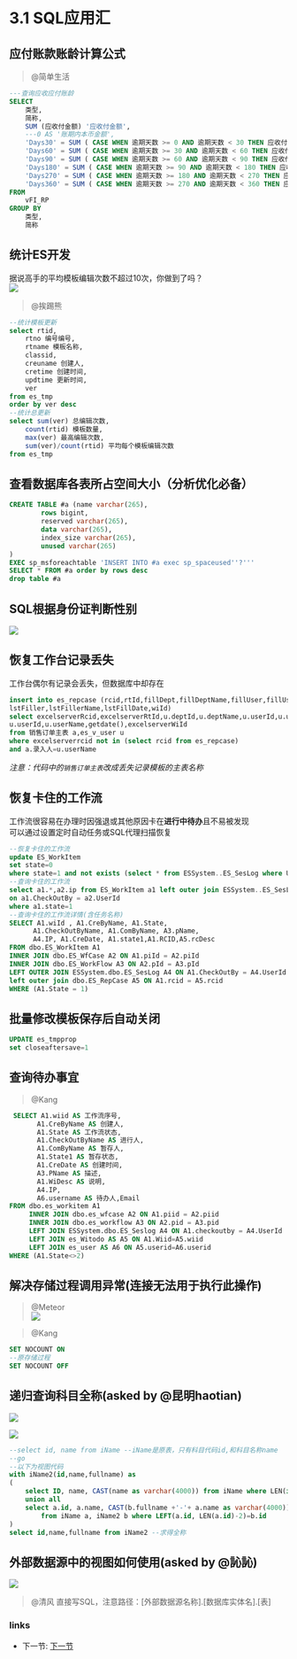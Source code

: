 # 3.1 SQL应用汇

## 应付账款账龄计算公式
> @简单生活  
```sql
---查询应收应付账龄
SELECT
	类型,
	简称,
	SUM (应收付金额) '应收付金额',
	---0 AS '账期内本币金额',
	'Days30' = SUM ( CASE WHEN 逾期天数 >= 0 AND 逾期天数 < 30 THEN 应收付金额 ELSE 0 END	 ),
	'Days60' = SUM ( CASE WHEN 逾期天数 >= 30 AND 逾期天数 < 60 THEN 应收付金额 ELSE 0 END ),
	'Days90' = SUM ( CASE WHEN 逾期天数 >= 60 AND 逾期天数 < 90 THEN 应收付金额 ELSE 0 END ),
	'Days180' = SUM ( CASE WHEN 逾期天数 >= 90 AND 逾期天数 < 180 THEN 应收付金额 ELSE 0 END ),
	'Days270' = SUM ( CASE WHEN 逾期天数 >= 180 AND 逾期天数 < 270 THEN 应收付金额 ELSE 0 END ),
	'Days360' = SUM ( CASE WHEN 逾期天数 >= 270 AND 逾期天数 < 360 THEN 应收付金额 ELSE 0 END )
FROM
	vFI_RP
GROUP BY
	类型,
	简称
```

## 统计ES开发
据说高手的平均模板编辑次数不超过10次，你做到了吗？  
![](../images/3.1.1.jpg)  
> @挨踢熊  
```sql
--统计模板更新
select rtid,
	rtno 编号编号,
	rtname 模板名称,
	classid,
	creuname 创建人,
	cretime 创建时间,
	updtime 更新时间,
	ver 
from es_tmp
order by ver desc
--统计总更新
select sum(ver) 总编辑次数,
	count(rtid) 模板数量,
	max(ver) 最高编辑次数,
	sum(ver)/count(rtid) 平均每个模板编辑次数 
from es_tmp
```

## 查看数据库各表所占空间大小（分析优化必备）
```sql
CREATE TABLE #a (name varchar(265),
        rows bigint,
        reserved varchar(265),
        data varchar(265),
        index_size varchar(265),
        unused varchar(265)
)
EXEC sp_msforeachtable 'INSERT INTO #a exec sp_spaceused''?'''
SELECT * FROM #a order by rows desc
drop table #a
```

## SQL根据身份证判断性别
![](../images/3.1.1.png)

## 恢复工作台记录丢失
工作台偶尔有记录会丢失，但数据库中却存在  
```sql
insert into es_repcase (rcid,rtId,fillDept,fillDeptName,fillUser,fillUserName,state,
lstFiller,lstFillerName,lstFillDate,wiId)
select excelserverRcid,excelserverRtId,u.deptId,u.deptName,u.userId,u.userName,1,
u.userId,u.userName,getdate(),excelserverWiId
from 销售订单主表 a,es_v_user u
where excelserverrcid not in (select rcid from es_repcase)
and a.录入人=u.userName
```

*注意：代码中的`销售订单主表`改成丢失记录模板的主表名称*

## 恢复卡住的工作流
工作流很容易在办理时因强退或其他原因卡在**进行中待办**且不易被发现  
可以通过设置定时自动任务或SQL代理扫描恢复  
```sql
--恢复卡住的工作流
update ES_WorkItem
set state=0
where state=1 and not exists (select * from ESSystem..ES_SesLog where UserId=ES_WorkItem.CheckOutBy)
--查询卡住的工作流
select a1.*,a2.ip from ES_WorkItem a1 left outer join ESSystem..ES_SesLog a2 
on a1.CheckOutBy = a2.UserId
where a1.state=1 
--查询卡住的工作流详情(含任务名称)
SELECT A1.wiId , A1.CreByName, A1.State,
      A1.CheckOutByName, A1.ComByName, A3.pName, 
      A4.IP, A1.CreDate, A1.state1,A1.RCID,A5.rcDesc
FROM dbo.ES_WorkItem A1 
INNER JOIN dbo.ES_WfCase A2 ON A1.piId = A2.piId 
INNER JOIN dbo.ES_WorkFlow A3 ON A2.pId = A3.pId 
LEFT OUTER JOIN ESSystem.dbo.ES_SesLog A4 ON A1.CheckOutBy = A4.UserId 
left outer join dbo.ES_RepCase A5 ON A1.rcid = A5.rcid
WHERE (A1.State = 1)
```

## 批量修改模板保存后自动关闭
```sql
UPDATE es_tmpprop
set closeaftersave=1
```

## 查询待办事宜
> @Kang
```sql
 SELECT A1.wiid AS 工作流序号,
       A1.CreByName AS 创建人,
       A1.State AS 工作流状态,
       A1.CheckOutByName AS 进行人,
       A1.ComByName AS 暂存人,
       A1.State1 AS 暂存状态,
       A1.CreDate AS 创建时间,
       A3.PName AS 描述,
       A1.WiDesc AS 说明,
       A4.IP,
       A6.username AS 待办人,Email
FROM dbo.es_workitem A1 
     INNER JOIN dbo.es_wfcase A2 ON A1.piid = A2.piid 
     INNER JOIN dbo.es_workflow A3 ON A2.pid = A3.pid 
     LEFT JOIN ESSystem.dbo.ES_Seslog A4 ON A1.checkoutby = A4.UserId 
     LEFT JOIN es_Witodo AS A5 ON A1.Wiid=A5.wiid 
     LEFT JOIN es_user AS A6 ON A5.userid=A6.userid
WHERE (A1.State<>2)
```

## 解决存储过程调用异常(连接无法用于执行此操作)
> @Meteor  
![](../images/3.1.2.png)

> @Kang  
```sql
SET NOCOUNT ON 
--原存储过程
SET NOCOUNT OFF
```

## 递归查询科目全称(asked by @昆明haotian) 
![](../images/3.1.3.png)

![](../images/3.1.4.png)

```sql
--select id, name from iName --iName是原表，只有科目代码id,和科目名称name
--go
--以下为视图代码
with iName2(id,name,fullname) as 
(
	select ID, name, CAST(name as varchar(4000)) from iName where LEN(id)=2
	union all
	select a.id, a.name, CAST(b.fullname +'-'+ a.name as varchar(4000))
		from iName a, iName2 b where LEFT(a.id, LEN(a.id)-2)=b.id 
)
select id,name,fullname from iName2 --求得全称
```

## 外部数据源中的视图如何使用(asked by @訫訫) 
![](../images/3.1.5.png)

>@清风 直接写SQL，注意路径：[外部数据源名称].[数据库实体名].[表]

### links
  * 下一节: [下一节](<03.2.md>)
